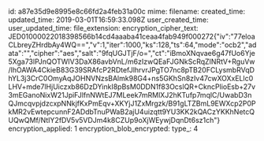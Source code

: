 id: a87e35d9e8995e8c66fd2a4feb31a00c
mime: 
filename: 
created_time: 
updated_time: 2019-03-01T16:59:33.098Z
user_created_time: 
user_updated_time: 
file_extension: 
encryption_cipher_text: JED01000022018398566b14cd4aaaba41ceaa4fab949f000272{"iv":"77eloaCLbreyZHrdbAy4WQ==","v":1,"iter":1000,"ks":128,"ts":64,"mode":"ocb2","adata":"","cipher":"aes","salt":"9fqUGJTjF/o=","ct":"iBmoXNqvae6g47fUo6Yje5Xga73lPJnQOTWIV3DaX86avbVnL/m6zIzwQEaFJGNkScRqZINRtV+RguVw/lhOAWA4CkieB83G39SRAfcP2RDtefJlhrvrJPgTO7nc8pTB20FCLysmbRVqDhYL3j3CrC0OmyAqJOHNVNzsBAlmk98G4+ns5GKhSn8zIv47cwXOXxELlc0LHV+mde7lHjUiczxb86DzDYinkI8pBsM0DDN1f83OcslQR+CkncPlioEsb+27v3mEGanoNixW21JpiFJlfnNWtEJ7MLeek7mRMlXJ2hKTufp7mqlC/UwabD3nQJmcqvpjdzcxpNNkjfKxPmEqv+XKYjJ1ZxMrgzk/B91gLTZBmL9EWXcp2P0PkMR2vEwtepcunnF2ADdbTnuPWaB2ajU4uizqtt9YU3KK2kQACzYKKhNetcQUQwQMf/NtIY2fDV5v5VDJm4k8CZUp9oXjWEywjDqnDt6sz1ch"}
encryption_applied: 1
encryption_blob_encrypted: 
type_: 4